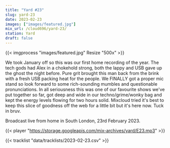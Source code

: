 ```yaml
---
title: "Yard #23"
slug: yard-23
date: 2023-02-23
images: ["images/featured.jpg"]
mix_url: /cloud696/yard-23/
station: Yard
draft: false
---
```


{{< imgprocess "images/featured.jpg" Resize "500x" >}}

We took January off so this was our first home recording of the year. The tech gods had Alex in a chokehold strong, both the lappy and USB gave up the ghost the night before. Pure grit brought this man back from the brink with a fresh USB packing heat for the people. We FINALLY got a proper mic stand so look forward to some rich-sounding mumbles and questionable pronunciations. In all seriousness this was one of our favourite shows we've put together so far, got deep and wide in our techno/grime/wonky bag and kept the energy levels flowing for two hours solid. Mixcloud tried it's best to keep this slice of goodness off the web for a little bit but it's here now. Tuck in bruv.

Broadcast live from home in South London, 23rd February 2023.

{{< player "https://storage.googleapis.com/mix-archives/yard/E23.mp3" >}}

{{< tracklist "data/tracklists/2023-02-23.csv" >}}
